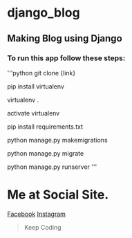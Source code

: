 # django_blog

## Making Blog using Django

### To run this app follow these steps:

'''python
git clone {link}

pip install virtualenv

virtualenv .

activate virtualenv

pip install requirements.txt

python manage.py makemigrations

python manage.py migrate

python manage.py runserver
'''

# Me at Social Site.
[Facebook](https://www.facebook.com/aayush.bhattarai.9480)
[Instagram](https://www.instagram.com/iamaayush77/)

> Keep Coding
